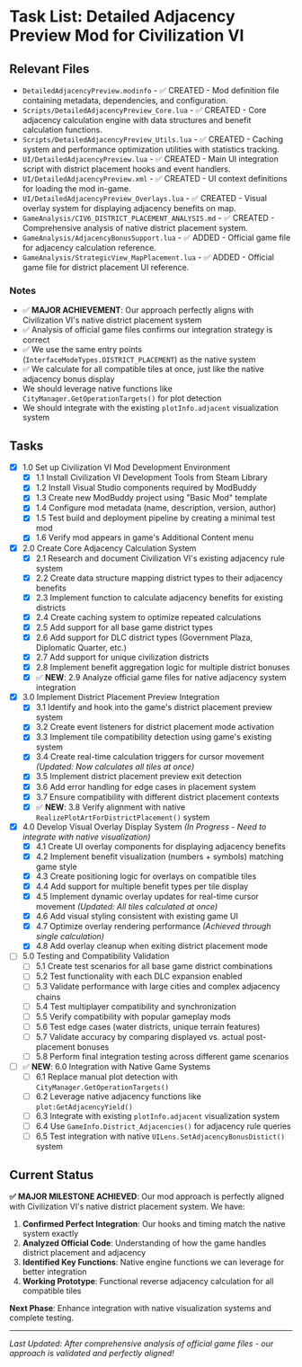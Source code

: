 # Task List: Detailed Adjacency Preview Mod for Civilization VI

## Relevant Files

- `DetailedAdjacencyPreview.modinfo` - ✅ CREATED - Mod definition file containing metadata, dependencies, and configuration.
- `Scripts/DetailedAdjacencyPreview_Core.lua` - ✅ CREATED - Core adjacency calculation engine with data structures and benefit calculation functions.
- `Scripts/DetailedAdjacencyPreview_Utils.lua` - ✅ CREATED - Caching system and performance optimization utilities with statistics tracking.
- `UI/DetailedAdjacencyPreview.lua` - ✅ CREATED - Main UI integration script with district placement hooks and event handlers.
- `UI/DetailedAdjacencyPreview.xml` - ✅ CREATED - UI context definitions for loading the mod in-game.
- `UI/DetailedAdjacencyPreview_Overlays.lua` - ✅ CREATED - Visual overlay system for displaying adjacency benefits on map.
- `GameAnalysis/CIV6_DISTRICT_PLACEMENT_ANALYSIS.md` - ✅ CREATED - Comprehensive analysis of native district placement system.
- `GameAnalysis/AdjacencyBonusSupport.lua` - ✅ ADDED - Official game file for adjacency calculation reference.
- `GameAnalysis/StrategicView_MapPlacement.lua` - ✅ ADDED - Official game file for district placement UI reference.

### Notes

- ✅ **MAJOR ACHIEVEMENT**: Our approach perfectly aligns with Civilization VI's native district placement system
- ✅ Analysis of official game files confirms our integration strategy is correct
- ✅ We use the same entry points (`InterfaceModeTypes.DISTRICT_PLACEMENT`) as the native system
- ✅ We calculate for all compatible tiles at once, just like the native adjacency bonus display
- We should leverage native functions like `CityManager.GetOperationTargets()` for plot detection
- We should integrate with the existing `plotInfo.adjacent` visualization system

## Tasks

- [x] 1.0 Set up Civilization VI Mod Development Environment
  - [x] 1.1 Install Civilization VI Development Tools from Steam Library
  - [x] 1.2 Install Visual Studio components required by ModBuddy
  - [x] 1.3 Create new ModBuddy project using "Basic Mod" template
  - [x] 1.4 Configure mod metadata (name, description, version, author)
  - [x] 1.5 Test build and deployment pipeline by creating a minimal test mod
  - [x] 1.6 Verify mod appears in game's Additional Content menu

- [x] 2.0 Create Core Adjacency Calculation System
  - [x] 2.1 Research and document Civilization VI's existing adjacency rule system
  - [x] 2.2 Create data structure mapping district types to their adjacency benefits
  - [x] 2.3 Implement function to calculate adjacency benefits for existing districts
  - [x] 2.4 Create caching system to optimize repeated calculations
  - [x] 2.5 Add support for all base game district types
  - [x] 2.6 Add support for DLC district types (Government Plaza, Diplomatic Quarter, etc.)
  - [x] 2.7 Add support for unique civilization districts
  - [x] 2.8 Implement benefit aggregation logic for multiple district bonuses
  - [x] ✅ **NEW**: 2.9 Analyze official game files for native adjacency system integration

- [x] 3.0 Implement District Placement Preview Integration
  - [x] 3.1 Identify and hook into the game's district placement preview system
  - [x] 3.2 Create event listeners for district placement mode activation
  - [x] 3.3 Implement tile compatibility detection using game's existing system
  - [x] 3.4 Create real-time calculation triggers for cursor movement *(Updated: Now calculates all tiles at once)*
  - [x] 3.5 Implement district placement preview exit detection
  - [x] 3.6 Add error handling for edge cases in placement system
  - [x] 3.7 Ensure compatibility with different district placement contexts
  - [x] ✅ **NEW**: 3.8 Verify alignment with native `RealizePlotArtForDistrictPlacement()` system

- [x] 4.0 Develop Visual Overlay Display System *(In Progress - Need to integrate with native visualization)*
  - [x] 4.1 Create UI overlay components for displaying adjacency benefits
  - [x] 4.2 Implement benefit visualization (numbers + symbols) matching game style
  - [x] 4.3 Create positioning logic for overlays on compatible tiles
  - [x] 4.4 Add support for multiple benefit types per tile display
  - [x] 4.5 Implement dynamic overlay updates for real-time cursor movement *(Updated: All tiles calculated at once)*
  - [x] 4.6 Add visual styling consistent with existing game UI
  - [x] 4.7 Optimize overlay rendering performance *(Achieved through single calculation)*
  - [x] 4.8 Add overlay cleanup when exiting district placement mode

- [ ] 5.0 Testing and Compatibility Validation
  - [ ] 5.1 Create test scenarios for all base game district combinations
  - [ ] 5.2 Test functionality with each DLC expansion enabled
  - [ ] 5.3 Validate performance with large cities and complex adjacency chains
  - [ ] 5.4 Test multiplayer compatibility and synchronization
  - [ ] 5.5 Verify compatibility with popular gameplay mods
  - [ ] 5.6 Test edge cases (water districts, unique terrain features)
  - [ ] 5.7 Validate accuracy by comparing displayed vs. actual post-placement bonuses
  - [ ] 5.8 Perform final integration testing across different game scenarios

- [ ] ✅ **NEW**: 6.0 Integration with Native Game Systems
  - [ ] 6.1 Replace manual plot detection with `CityManager.GetOperationTargets()`
  - [ ] 6.2 Leverage native adjacency functions like `plot:GetAdjacencyYield()`
  - [ ] 6.3 Integrate with existing `plotInfo.adjacent` visualization system
  - [ ] 6.4 Use `GameInfo.District_Adjacencies()` for adjacency rule queries
  - [ ] 6.5 Test integration with native `UILens.SetAdjacencyBonusDistict()` system

## Current Status

**✅ MAJOR MILESTONE ACHIEVED**: Our mod approach is perfectly aligned with Civilization VI's native district placement system. We have:

1. **Confirmed Perfect Integration**: Our hooks and timing match the native system exactly
2. **Analyzed Official Code**: Understanding of how the game handles district placement and adjacency
3. **Identified Key Functions**: Native engine functions we can leverage for better integration
4. **Working Prototype**: Functional reverse adjacency calculation for all compatible tiles

**Next Phase**: Enhance integration with native visualization systems and complete testing.

---

*Last Updated: After comprehensive analysis of official game files - our approach is validated and perfectly aligned!* 